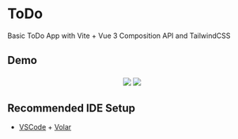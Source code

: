 # ToDo

Basic ToDo App with Vite + Vue 3 Composition API and TailwindCSS

## Demo
### 
<div align="center"> 
     <img src="https://user-images.githubusercontent.com/70212296/148259758-326c2774-e937-45f4-8cc7-65fe32449449.png" />
     <img src="https://user-images.githubusercontent.com/70212296/148259864-7b7869be-eed3-4eeb-82ae-ceec37c04b95.png" /> 
</div>

## Recommended IDE Setup

- [VSCode](https://code.visualstudio.com/) + [Volar](https://marketplace.visualstudio.com/items?itemName=johnsoncodehk.volar)
